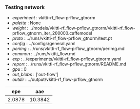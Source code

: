 ### Testing network
- *experiment* : vkitti-rf_flow-prflow_gtnorm
- *palette* : None
- *weight* : ../models/vkitti-rf_flow-prflow_gtnorm/vkitti-rf_flow-prflow_gtnorm_iter_200000.caffemodel
- *proto* : ../runs/vkitti-rf_flow-prflow_gtnorm/test.pt
- *config* : ../configs/general.yaml
- *perimg* : ../runs/vkitti-rf_flow-prflow_gtnorm/perimg.md
- *common* : ../runs/vkitti_flow.md
- *exp* : ../experiments/vkitti-rf_flow-prflow_gtnorm.yaml
- *report* : ../runs/vkitti-rf_flow-prflow_gtnorm/README.md
- *gpu* : 0
- *out_blobs* : ['out-flow']
- *outdir* : ../output/vkitti-rf_flow-prflow_gtnorm

epe | aae
--- | ---
2.0878 | 10.3842
